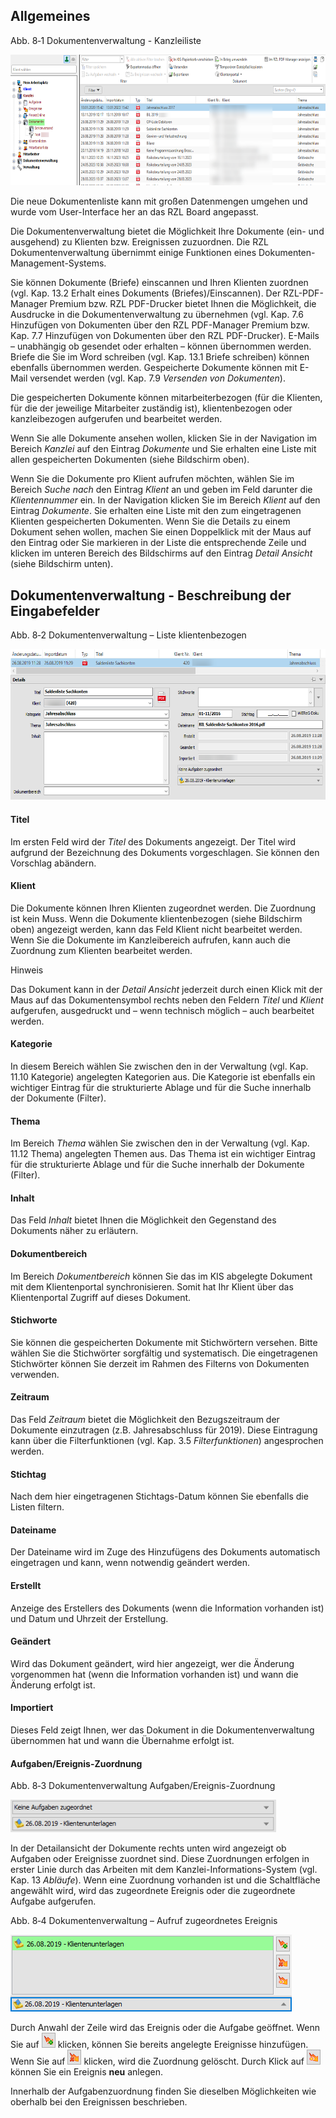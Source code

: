 ## Allgemeines

Abb. 8‑1 Dokumentenverwaltung - Kanzleiliste

<img src="img/image215.png"
style="width:6.79036in;height:2.18405in" />

Die neue Dokumentenliste kann mit großen Datenmengen umgehen und wurde
vom User-Interface her an das RZL Board angepasst.

Die Dokumentenverwaltung bietet die Möglichkeit Ihre Dokumente (ein- und
ausgehend) zu Klienten bzw. Ereignissen zuzuordnen. Die RZL
Dokumentenverwaltung übernimmt einige Funktionen eines
Dokumenten-Management-Systems.

Sie können Dokumente (Briefe) einscannen und Ihren Klienten zuordnen
(vgl. Kap. 13.2 Erhalt eines Dokuments (Briefes)/Einscannen). Der
RZL-PDF-Manager Premium bzw. RZL PDF-Drucker bietet Ihnen die
Möglichkeit, die Ausdrucke in die Dokumentenverwaltung zu übernehmen
(vgl. Kap. 7.6 Hinzufügen von Dokumenten über den RZL PDF-Manager
Premium bzw. Kap. 7.7 Hinzufügen von Dokumenten über den RZL
PDF-Drucker). E-Mails – unabhängig ob gesendet oder erhalten – können
übernommen werden. Briefe die Sie im Word schreiben (vgl. Kap. 13.1
Briefe schreiben) können ebenfalls übernommen werden. Gespeicherte
Dokumente können mit E-Mail versendet werden (vgl. Kap. 7.9 *Versenden
von Dokumenten*).

Die gespeicherten Dokumente können mitarbeiterbezogen (für die Klienten,
für die der jeweilige Mitarbeiter zuständig ist), klientenbezogen oder
kanzleibezogen aufgerufen und bearbeitet werden.

Wenn Sie alle Dokumente ansehen wollen, klicken Sie in der Navigation im
Bereich *Kanzlei* auf den Eintrag *Dokumente* und Sie erhalten eine
Liste mit allen gespeicherten Dokumenten (siehe Bildschirm oben).

Wenn Sie die Dokumente pro Klient aufrufen möchten, wählen Sie im
Bereich *Suche nach* den Eintrag *Klient* an und geben im Feld darunter
die *Klientennummer* ein. In der Navigation klicken Sie im Bereich
*Klient* auf den Eintrag *Dokumente*. Sie erhalten eine Liste mit den
zum eingetragenen Klienten gespeicherten Dokumenten. Wenn Sie die
Details zu einem Dokument sehen wollen, machen Sie einen Doppelklick mit
der Maus auf den Eintrag oder Sie markieren in der Liste die
entsprechende Zeile und klicken im unteren Bereich des Bildschirms auf
den Eintrag *Detail Ansicht* (siehe Bildschirm unten).

## Dokumentenverwaltung - Beschreibung der Eingabefelder

Abb. 8‑2 Dokumentenverwaltung – Liste klientenbezogen

<img src="img/image216.png"
style="width:6.41412in;height:2.5118in" />

#### Titel

Im ersten Feld wird der *Titel* des Dokuments angezeigt. Der Titel wird
aufgrund der Bezeichnung des Dokuments vorgeschlagen. Sie können den
Vorschlag abändern.

#### Klient

Die Dokumente können Ihren Klienten zugeordnet werden. Die Zuordnung ist
kein Muss. Wenn die Dokumente klientenbezogen (siehe Bildschirm oben)
angezeigt werden, kann das Feld Klient nicht bearbeitet werden. Wenn Sie
die Dokumente im Kanzleibereich aufrufen, kann auch die Zuordnung zum
Klienten bearbeitet werden.

Hinweis

Das Dokument kann in der *Detail Ansicht* jederzeit durch einen Klick
mit der Maus auf das Dokumentensymbol rechts neben den Feldern *Titel*
und *Klient* aufgerufen, ausgedruckt und – wenn technisch möglich – auch
bearbeitet werden.

#### Kategorie

In diesem Bereich wählen Sie zwischen den in der Verwaltung (vgl. Kap.
11.10 Kategorie) angelegten Kategorien aus. Die Kategorie ist ebenfalls
ein wichtiger Eintrag für die strukturierte Ablage und für die Suche
innerhalb der Dokumente (Filter).

#### Thema

Im Bereich *Thema* wählen Sie zwischen den in der Verwaltung (vgl. Kap.
11.12 Thema) angelegten Themen aus. Das Thema ist ein wichtiger Eintrag
für die strukturierte Ablage und für die Suche innerhalb der Dokumente
(Filter).

#### Inhalt

Das Feld *Inhalt* bietet Ihnen die Möglichkeit den Gegenstand des
Dokuments näher zu erläutern.

#### Dokumentbereich

Im Bereich *Dokumentbereich* können Sie das im KIS abgelegte Dokument
mit dem Klientenportal synchronisieren. Somit hat Ihr Klient über das
Klientenportal Zugriff auf dieses Dokument.

#### Stichworte

Sie können die gespeicherten Dokumente mit Stichwörtern versehen. Bitte
wählen Sie die Stichwörter sorgfältig und systematisch. Die
eingetragenen Stichwörter können Sie derzeit im Rahmen des Filterns von
Dokumenten verwenden.

#### Zeitraum

Das Feld *Zeitraum* bietet die Möglichkeit den Bezugszeitraum der
Dokumente einzutragen (z.B. Jahresabschluss für 2019). Diese Eintragung
kann über die Filterfunktionen (vgl. Kap. 3.5 *Filterfunktionen*)
angesprochen werden.

#### Stichtag

Nach dem hier eingetragenen Stichtags-Datum können Sie ebenfalls die
Listen filtern.

#### Dateiname

Der Dateiname wird im Zuge des Hinzufügens des Dokuments automatisch
eingetragen und kann, wenn notwendig geändert werden.

#### Erstellt

Anzeige des Erstellers des Dokuments (wenn die Information vorhanden
ist) und Datum und Uhrzeit der Erstellung.

#### Geändert

Wird das Dokument geändert, wird hier angezeigt, wer die Änderung
vorgenommen hat (wenn die Information vorhanden ist) und wann die
Änderung erfolgt ist.

#### Importiert

Dieses Feld zeigt Ihnen, wer das Dokument in die Dokumentenverwaltung
übernommen hat und wann die Übernahme erfolgt ist.

#### Aufgaben/Ereignis-Zuordnung

Abb. 8‑3 Dokumentenverwaltung Aufgaben/Ereignis-Zuordnung

<img src="img/image217.png"
style="width:4.42455in;height:0.54218in" />

In der Detailansicht der Dokumente rechts unten wird angezeigt ob
Aufgaben oder Ereignisse zuordnet sind. Diese Zuordnungen erfolgen in
erster Linie durch das Arbeiten mit dem Kanzlei-Informations-System
(vgl. Kap. 13 *Abläufe*). Wenn eine Zuordnung vorhanden ist und die
Schaltfläche angewählt wird, wird das zugeordnete Ereignis oder die
zugeordnete Aufgabe aufgerufen.

Abb. 8‑4 Dokumentenverwaltung – Aufruf zugeordnetes Ereignis

<img src="img/image218.png"
style="width:4.68691in;height:1.28109in" />

Durch Anwahl der Zeile wird das Ereignis oder die Aufgabe geöffnet. Wenn
Sie auf <img src="img/image219.png"
style="width:0.22914in;height:0.24997in" /> klicken, können Sie bereits
angelegte Ereignisse hinzufügen. Wenn Sie auf
<img src="img/image60.png"
style="width:0.22914in;height:0.24997in" /> klicken, wird die Zuordnung
gelöscht. Durch Klick auf <img src="img/image220.png"
style="width:0.22914in;height:0.24997in" /> können Sie ein Ereignis
**neu** anlegen.

Innerhalb der Aufgabenzuordnung finden Sie dieselben Möglichkeiten wie
oberhalb bei den Ereignissen beschrieben.
